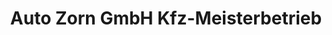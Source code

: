 ---
title: "Auto Zorn GmbH Kfz-Meisterbetrieb"
url: /schifferstadt/auto-zorn-gmbh-kfz-meisterbetrieb/
shop: Autowerkstatt
---